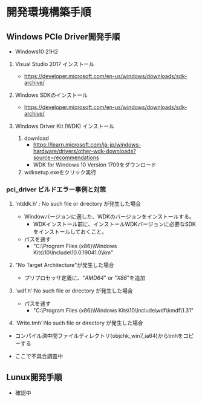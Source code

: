 # 開発環境構築手順
 
## Windows PCIe Driver開発手順
* Windows10 21H2
1. Visual Studio 2017 インストール
    * https://developer.microsoft.com/en-us/windows/downloads/sdk-archive/

2. Windows SDKのインストール
    * https://developer.microsoft.com/en-us/windows/downloads/sdk-archive/
    
3. Windows Driver Kit (WDK) インストール
    1. download
        * https://learn.microsoft.com/ja-jp/windows-hardware/drivers/other-wdk-downloads?source=recommendations
        * WDK for Windows 10 Version 1709をダウンロード
    2. wdksetup.exeをクリック実行

### pci_driver ビルドエラー事例と対策
1. 'ntddk.h' : No such file or directory が発生した場合
    - Windowバージョンに適した、WDKのバージョンをインストールする。
        * WDKインストール前に、インストールWDKバージョンに必要なSDKをインストールしておくこと。
    - パスを通す
        * "C:\Program Files (x86)\Windows Kits\10\Include\10.0.19041.0\km"
    
2. "No Target Architecture"が発生した場合
    - プリプロセッサ定義に、"_AMD64_" or "_X86_"を追加
    
3. 'wdf.h':No such file or directory が発生した場合
    - パスを通す
        * "C:\Program Files (x86)\Windows Kits\10\Include\wdf\kmdf\1.31"

4. 'Write.tmh':No such file or directory が発生した場合
  - コンパイル済中間ファイルディレクトリ(objchk_win7_ia64)からtmhをコピーする
  * ここで不具合調査中
    
## Lunux開発手順
* 確認中

